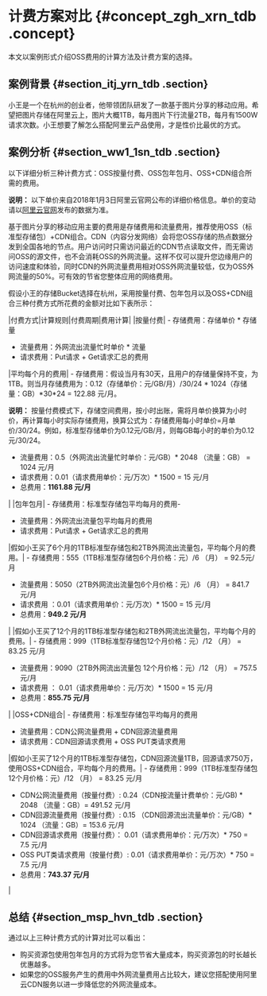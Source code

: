 # 计费方案对比 {#concept_zgh_xrn_tdb .concept}

本文以案例形式介绍OSS费用的计算方法及计费方案的选择。

## 案例背景 {#section_itj_yrn_tdb .section}

小王是一个在杭州的创业者，他带领团队研发了一款基于图片分享的移动应用。希望把图片存储在阿里云上，图片大概1TB，每月图片下行流量2TB，每月有1500W请求次数。小王想要了解怎么搭配阿里云产品使用，才是性价比最优的方式。

## 案例分析 {#section_ww1_1sn_tdb .section}

以下详细分析三种计费方式：OSS按量付费、OSS包年包月、OSS+CDN组合所需的费用。

**说明：** 以下单价来自2018年1月3日阿里云官网公布的详细价格信息。单价的变动请以[阿里云官网](https://www.aliyun.com/price/product#/oss/detail)发布的数据为准。

基于图片分享的移动应用主要的费用是存储费用和流量费用，推荐使用OSS（标准型存储包）+CDN组合。CDN（内容分发网络）会将您OSS存储的热点数据分发到全国各地的节点。用户访问时只需访问最近的CDN节点读取文件，而无需访问OSS的源文件，也不会消耗OSS的外网流量。这样不仅可以提升您边缘用户的访问速度和体验，同时CDN的外网流量费用相对OSS外网流量较低，仅为OSS外网流量的50%。可有效的节省您整体应用的网络费用。

假设小王的存储Bucket选择在杭州，采用按量付费、包年包月以及OSS+CDN组合三种付费方式所花费的金额对比如下表所示：

|付费方式|计算规则|付费周期|费用计算|
|按量付费| -   存储费用：存储单价 \* 存储量
-   流量费用：外网流出流量忙时单价 \* 流量
-   请求费用：Put请求 + Get请求汇总的费用

 |平均每个月的费用| -   存储费用：假设当月有30天，且用户的存储量保持不变，为1TB。则当月存储费用为：0.12（存储单价：元/GB/月）/30/24 \* 1024（存储量：GB）\*30\*24 = 122.88 元/月。

**说明：** 按量付费模式下，存储空间费用，按小时出账，需将月单价换算为小时价，再计算每小时实际存储费用，换算公式为：存储费用每小时单价=月单价/30/24。例如，标准型存储单价为0.12元/GB/月，则每GB每小时的单价为0.12元/30/24。

-   流量费用：0.5（外网流出流量忙时单价：元/GB）\* 2048 （流量：GB） = 1024 元/月
-   请求费用：0.01（请求费用单价：元/万次）\* 1500 = 15 元/月
-   总费用：**1161.88 元/月** 

 |
|包年包月| -   存储费用：标准型存储包平均每月的费用-
-   流量费用：外网流出流量包平均每月的费用
-   请求费用：Put请求 + Get请求汇总的费用

 |假如小王买了6个月的1TB标准型存储包和2TB外网流出流量包，平均每个月的费用。| -   存储费用：555（1TB标准型存储包6个月价格：元）/6 （月） = 92.5元/月
-   流量费用：5050（2TB外网流出流量包6个月价格：元）/6 （月） = 841.7 元/月
-   请求费用 ：0.01（请求费用单价：元/万次）\* 1500 = 15 元/月
-   总费用：**949.2 元/月** 

 |
|假如小王买了12个月的1TB标准型存储包和2TB外网流出流量包，平均每个月的费用。| -   存储费用：999（1TB标准型存储包12个月价格：元）/12 （月） = 83.25 元/月
-   流量费用：9090（2TB外网流出流量包 12个月价格：元）/12 （月） = 757.5 元/月
-   请求费用 ： 0.01（请求费用单价：元/万次）\* 1500 = 15 元/月
-   总费用：**855.75 元/月** 

 |
|OSS+CDN组合| -   存储费用：标准型存储包平均每月的费用
-   流量费用：CDN公网流量费用 + CDN回源流量费用
-   请求费用：CDN回源请求费用 + OSS PUT类请求费用

 |假如小王买了12个月的1TB标准型存储包，CDN回源流量1TB，回源请求750万，使用OSS+CDN组合，平均每个月的费用。| -   存储费用：999（1TB标准型存储包12个月价格：元）/12 （月） = 83.25 元/月
-   CDN公网流量费用（按量付费）: 0.24（CDN按流量计费单价：元/GB\) \* 2048 （流量：GB）= 491.52 元/月
-   CDN回源流量费用（按量付费）: 0.15 （CDN回源流出流量单价：元/GB）\* 1024 （流量：GB）= 153.6 元/月
-   CDN回源请求费用（按量付费）： 0.01（请求费用单价：元/万次）\* 750 = 7.5 元/月
-   OSS PUT类请求费用（按量付费）: 0.01（请求费用单价：元/万次）\* 750 = 7.5 元/月
-   总费用：**743.37 元/月** 

 |

## 总结 {#section_msp_hvn_tdb .section}

通过以上三种计费方式的计算对比可以看出：

-   购买资源包使用包年包月的方式将为您节省大量成本，购买资源包的时长越长优惠越多。
-   如果您的OSS服务产生的费用中外网流量费用占比较大，建议您搭配使用阿里云CDN服务以进一步降低您的外网流量成本。

